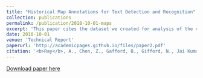 ```yaml
---
title: "Historical Map Annotations for Text Detection and Recognition"
collection: publications
permalink: /publication/2018-10-01-maps
excerpt: 'This paper cites the dataset we created for analysis of the cartographic images.'
date: 2018-10-01
venue: 'Technical Report'
paperurl: 'http://academicpages.github.io/files/paper2.pdf'
citation: '<b>Ray</b>, A., Chen, Z., Gafford, B., Gifford, N., Jai Kumar, J., Lamsal, A., Niehus-Staab, L., Weinman, J., \& Learned-Miller, E. (2018). &quot;Paper Title Number 2.&quot; <i>Technical Report, Grinnell College, Grinnell, IA 50112</i>. 1(2).'
---
```


[Download paper here](https://weinman.cs.grinnell.edu/data/complete-map-dataset.pdf)

<!-- This paper is about the number 2. The number 3 is left for future work. -->

<!-- Recommended citation: Your Name, You. (2010). "Paper Title Number 2." <i>Journal 1</i>. 1(2). -->